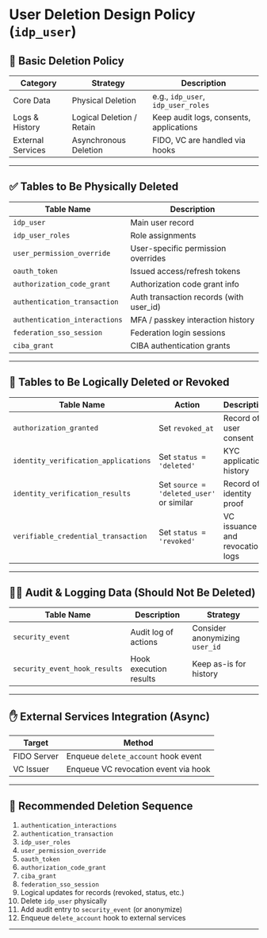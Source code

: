 # User Deletion Design Policy (`idp_user`)

## 🧹 Basic Deletion Policy

| Category     | Strategy         | Description |
|--------------|------------------|-------------|
| Core Data    | Physical Deletion | e.g., `idp_user`, `idp_user_roles` |
| Logs & History | Logical Deletion / Retain | Keep audit logs, consents, applications |
| External Services | Asynchronous Deletion | FIDO, VC are handled via hooks |

---

## ✅ Tables to Be Physically Deleted

| Table Name | Description |
|------------|-------------|
| `idp_user` | Main user record |
| `idp_user_roles` | Role assignments |
| `user_permission_override` | User-specific permission overrides |
| `oauth_token` | Issued access/refresh tokens |
| `authorization_code_grant` | Authorization code grant info |
| `authentication_transaction` | Auth transaction records (with user_id) |
| `authentication_interactions` | MFA / passkey interaction history |
| `federation_sso_session` | Federation login sessions |
| `ciba_grant` | CIBA authentication grants |

---

## 🔄 Tables to Be Logically Deleted or Revoked

| Table Name | Action | Description |
|------------|--------|-------------|
| `authorization_granted` | Set `revoked_at` | Record of user consent |
| `identity_verification_applications` | Set `status = 'deleted'` | KYC application history |
| `identity_verification_results` | Set `source = 'deleted_user'` or similar | Record of identity proof |
| `verifiable_credential_transaction` | Set `status = 'revoked'` | VC issuance and revocation logs |

---

## 🕵️‍♀️ Audit & Logging Data (Should Not Be Deleted)

| Table Name | Description | Strategy |
|------------|-------------|----------|
| `security_event` | Audit log of actions | Consider anonymizing `user_id` |
| `security_event_hook_results` | Hook execution results | Keep as-is for history |

---

## ✋ External Services Integration (Async)

| Target       | Method |
|--------------|--------|
| FIDO Server  | Enqueue `delete_account` hook event |
| VC Issuer    | Enqueue VC revocation event via hook |

---

## 🚦 Recommended Deletion Sequence

1. `authentication_interactions`
2. `authentication_transaction`
3. `idp_user_roles`
4. `user_permission_override`
5. `oauth_token`
6. `authorization_code_grant`
7. `ciba_grant`
8. `federation_sso_session`
9. Logical updates for records (revoked, status, etc.)
10. Delete `idp_user` physically
11. Add audit entry to `security_event` (or anonymize)
12. Enqueue `delete_account` hook to external services

---

